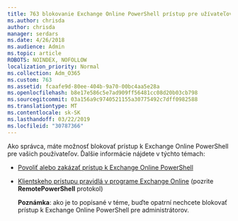 ```yaml
---
title: 763 blokovanie Exchange Online PowerShell prístup pre užívateľov
ms.author: chrisda
author: chrisda
manager: serdars
ms.date: 4/26/2018
ms.audience: Admin
ms.topic: article
ROBOTS: NOINDEX, NOFOLLOW
localization_priority: Normal
ms.collection: Adm_O365
ms.custom: 763
ms.assetid: fcaafe9d-80ee-404b-9a70-00bc4aa5e28a
ms.openlocfilehash: b8e17e586c5e7ad909ff56481cc08d20b03cb798
ms.sourcegitcommit: 03a156a9c9740521155a30775492c7dff0982588
ms.translationtype: MT
ms.contentlocale: sk-SK
ms.lasthandoff: 03/22/2019
ms.locfileid: "30787366"
---
```

Ako správca, máte možnosť blokovať prístup k Exchange Online PowerShell pre vašich používateľov. Ďalšie informácie nájdete v týchto témach:
  
- [Povoliť alebo zakázať prístup k Exchange Online PowerShell](https://docs.microsoft.com/powershell/exchange/exchange-online/disable-access-to-exchange-online-powershell)
    
- [Klientskeho prístupu pravidlá v programe Exchange Online](https://technet.microsoft.com/library/mt842508.aspx) (pozrite **RemotePowerShell** protokol) 
    
    **Poznámka**: ako je to popísané v téme, buďte opatrní nechcete blokovať prístup k Exchange Online PowerShell pre administrátorov.
    

